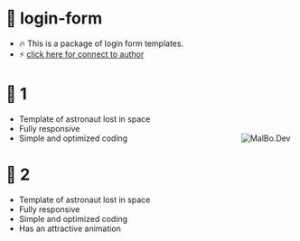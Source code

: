 # 🤖 login-form
- 🔥 This is a package of login form templates.
- ⚡️ [click here for connect to author](https://t.me/ixAmirCom)

# :pushpin: 1
- Template of astronaut lost in space
- Fully responsive
- Simple and optimized coding
<a href="https://github.com/ixAmirCom/404_Error"><img align="right" title="MalBo.Dev" src="https://s28.picofile.com/file/8463736184/404_1.jpeg"></a>

# :pushpin: 2
- Template of astronaut lost in space
- Fully responsive
- Simple and optimized coding
- Has an attractive animation


